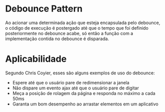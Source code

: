 # Debounce Pattern
Ao acionar uma determinada ação que esteja encapsulada pelo debounce, o código de execução é postergado até que o tempo que foi definido posteriormente no debounce acabe, só então a função com a implementação contida no debounce é disparada.

# Aplicabilidade
Segundo Chris Coyier, esses são alguns exemplos de uso do debounce:
- Espere até que o usuário pare de redimensionar a janela
- Não dispare um evento ajax até que o usuário pare de digitar
- Meça a posição de rolagem da página e responda no máximo a cada 50ms
- Garanta um bom desempenho ao arrastar elementos em um aplicativo